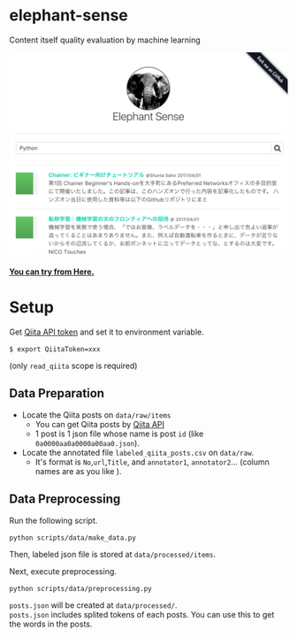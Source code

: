 # elephant-sense

Content itself quality evaluation by machine learning

![top.PNG](./docs/top.png)

[**You can try from Here.**](https://elephant-sense.herokuapp.com/)

# Setup

Get [Qiita API token](https://qiita.com/api/v2/docs#認証認可) and set it to environment variable.

```
$ export QiitaToken=xxx
```

(only `read_qiita` scope is required)

## Data Preparation

* Locate the Qiita posts on `data/raw/items`
  * You can get Qiita posts by [Qiita API](https://qiita.com/api/v2/docs)
  * 1 post is 1 json file whose name is post `id` (like `0a0000aa0a0000a00aa0.json`).
* Locate the annotated file `labeled_qiita_posts.csv` on `data/raw`.
  * It's format is `No`,`url`,`Title`, and `annotator1`, `annotator2`... (column names are as you like ).

## Data Preprocessing

Run the following script.

```
python scripts/data/make_data.py
```

Then, labeled json file is stored at `data/processed/items`.

Next, execute preprocessing.

```
python scripts/data/preprocessing.py
```

`posts.json` will be created at `data/processed/`.  
`posts.json` includes splited tokens of each posts. You can use this to get the words in the posts.


